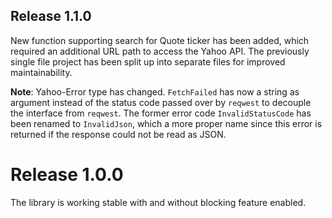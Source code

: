 ## Release 1.1.0
New function supporting search for Quote ticker has been added, which required an additional URL path to access the Yahoo API. The previously single file project has been split up into separate files for improved maintainability.

**Note**: Yahoo-Error type has changed. `FetchFailed` has now a string as argument instead of the status code passed over by `reqwest` to decouple the interface from `reqwest`. The former error code `InvalidStatusCode` has been renamed to `InvalidJson`, which a more proper name since this error is returned if the response could not be read as JSON. 

# Release 1.0.0
The library is working stable with and without blocking feature enabled.